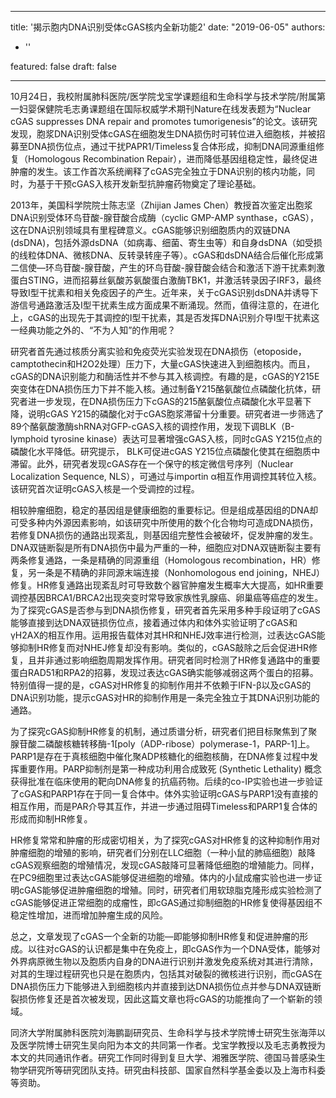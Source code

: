 
---
title: '揭示胞内DNA识别受体cGAS核内全新功能2'
date: "2019-06-05"
authors:
- ''

featured: false
draft: false

---

10月24日，我校附属肺科医院/医学院戈宝学课题组和生命科学与技术学院/附属第一妇婴保健院毛志勇课题组在国际权威学术期刊Nature在线发表题为“Nuclear cGAS suppresses DNA repair and promotes tumorigenesis”的论文。该研究发现，胞浆DNA识别受体cGAS在细胞发生DNA损伤时可转位进入细胞核，并被招募至DNA损伤位点，通过干扰PAPR1/Timeless复合体形成，抑制DNA同源重组修复（Homologous Recombination Repair），进而降低基因组稳定性，最终促进肿瘤的发生。该工作首次系统阐释了cGAS完全独立于DNA识别的核内功能，同时，为基于干预cGAS入核开发新型抗肿瘤药物奠定了理论基础。

2013年，美国科学院院士陈志坚（Zhijian James Chen）教授首次鉴定出胞浆DNA识别受体环鸟苷酸-腺苷酸合成酶（cyclic GMP-AMP synthase，cGAS），这在DNA识别领域具有里程碑意义。cGAS能够识别细胞质内的双链DNA (dsDNA)，包括外源dsDNA（如病毒、细菌、寄生虫等）和自身dsDNA（如受损的线粒体DNA、微核DNA、反转录转座子等）。cGAS和dsDNA结合后催化形成第二信使—环鸟苷酸-腺苷酸，产生的环鸟苷酸-腺苷酸会结合和激活下游干扰素刺激蛋白STING，进而招募丝氨酸苏氨酸蛋白激酶TBK1，并激活转录因子IRF3，最终导致I型干扰素和相关免疫因子的产生。近年来，关于cGAS识别dsDNA并诱导下游信号通路激活及I型干扰素生成方面成果不断涌现。然而，值得注意的，在进化上，cGAS的出现先于其调控的I型干扰素，其是否发挥DNA识别介导I型干扰素这一经典功能之外的、“不为人知”的作用呢？

研究者首先通过核质分离实验和免疫荧光实验发现在DNA损伤（etoposide，camptothecin和H2O2处理）压力下，大量cGAS快速进入到细胞核内。而且，cGAS的DNA识别能力和酶活性并不参与其入核调控。有趣的是，cGAS的Y215E突变体在DNA损伤压力下并不能入核。通过制备Y215酪氨酸位点磷酸化抗体，研究者进一步发现，在DNA损伤压力下cGAS的215酪氨酸位点磷酸化水平显著下降，说明cGAS Y215的磷酸化对于cGAS胞浆滞留十分重要。研究者进一步筛选了89个酪氨酸激酶shRNA对GFP-cGAS入核的调控作用，发现下调BLK（B-lymphoid tyrosine kinase）表达可显著增强cGAS入核，同时cGAS Y215位点的磷酸化水平降低。研究提示， BLK可促进cGAS Y215位点磷酸化使其在细胞质中滞留。此外，研究者发现cGAS存在一个保守的核定微信号序列（Nuclear Localization Sequence, NLS），可通过与importin α相互作用调控其转位入核。该研究首次证明cGAS入核是一个受调控的过程。

相较肿瘤细胞，稳定的基因组是健康细胞的重要标记。但是组成基因组的DNA却可受多种内外源因素影响，如该研究中所使用的数个化合物均可造成DNA损伤，若修复DNA损伤的通路出现紊乱，则基因组完整性会被破坏，促发肿瘤的发生。DNA双链断裂是所有DNA损伤中最为严重的一种，细胞应对DNA双链断裂主要有两条修复通路，一条是精确的同源重组（Homologous recombination，HR）修复，另一条是不精确的非同源末端连接（Nonhomologous end joining，NHEJ）修复。HR修复通路出现紊乱时可导致数个器官肿瘤发生概率大大提高，如HR重要调控基因BRCA1/BRCA2出现突变时常导致家族性乳腺癌、卵巢癌等癌症的发生。为了探究cGAS是否参与到DNA损伤修复，研究者首先采用多种手段证明了cGAS能够直接到达DNA双链损伤位点，接着通过体内和体外实验证明了cGAS和γH2AX的相互作用。运用报告载体对其HR和NHEJ效率进行检测，过表达cGAS能够抑制HR修复而对NHEJ修复却没有影响。类似的，cGAS敲除之后会促进HR修复，且并非通过影响细胞周期发挥作用。研究者同时检测了HR修复通路中的重要蛋白RAD51和RPA2的招募，发现过表达cGAS确实能够减弱这两个蛋白的招募。特别值得一提的是，cGAS对HR修复的抑制作用并不依赖于IFN-β以及cGAS的DNA识别功能，提示cGAS对HR的抑制作用是一条完全独立于其DNA识别功能的通路。

为了探究cGAS抑制HR修复的机制，通过质谱分析，研究者们把目标聚焦到了聚腺苷酸二磷酸核糖转移酶-1[poly（ADP-ribose）polymerase-1，PARP-1]上。PARP1是存在于真核细胞中催化聚ADP核糖化的细胞核酶，在DNA修复过程中发挥重要作用。PARP抑制剂是第一种成功利用合成致死 (Synthetic Lethality) 概念获得批准在临床使用的靶向DNA修复的抗癌药物。后续的co-IP实验也进一步验证了cGAS和PARP1存在于同一复合体中。体外实验证明cGAS与PARP1没有直接的相互作用，而是PAR介导其互作，并进一步通过阻碍Timeless和PARP1复合体的形成而抑制HR修复。

HR修复常常和肿瘤的形成密切相关，为了探究cGAS对HR修复的这种抑制作用对肿瘤细胞的增殖的影响，研究者们分别在LLC细胞（一种小鼠的肺癌细胞）敲降cGAS观察细胞的增殖情况，发现cGAS敲降可显著降低细胞的增殖能力。同样，在PC9细胞里过表达cGAS能够促进细胞的增殖。体内的小鼠成瘤实验也进一步证明cGAS能够促进肿瘤细胞的增殖。同时，研究者们用软琼脂克隆形成实验检测了cGAS能够促进正常细胞的成瘤性，即cGAS通过抑制细胞的HR修复使得基因组不稳定性增加，进而增加肿瘤生成的风险。

总之，文章发现了cGAS一个全新的功能—即能够抑制HR修复和促进肿瘤的形成。以往对cGAS的认识都是集中在免疫上，即cGAS作为一个DNA受体，能够对外界病原微生物以及胞质内自身的DNA进行识别并激发免疫系统对其进行清除，对其的生理过程研究也只是在胞质内，包括其对破裂的微核进行识别，而cGAS在DNA损伤压力下能够进入到细胞核内并直接到达DNA损伤位点并参与DNA双链断裂损伤修复还是首次被发现，因此这篇文章也将cGAS的功能推向了一个崭新的领域。

同济大学附属肺科医院刘海鹏副研究员、生命科学与技术学院博士研究生张海萍以及医学院博士研究生吴向阳为本文的共同第一作者。戈宝学教授以及毛志勇教授为本文的共同通讯作者。研究工作同时得到复旦大学、湘雅医学院、德国马普感染生物学研究所等研究团队支持。研究由科技部、国家自然科学基金委以及上海市科委等资助。

